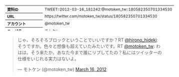 <table style="font-size: 9pt; width: 610px; margin-bottom: 20px; height: 80px;">
<tbody>
    <tr>
        <th align=left>資料ID</th>
        <td align=left>TWEET::2012-03-16_181242:@motoken_tw::180582350701334530</td>
    </tr>
    <tr>
        <th align=left>URL</th>
        <td align=left>https://twitter.com/motoken_tw/status/180582350701334530</td>
    </tr>
    <tr>
        <th align=left>アカウント</th>
        <td align=left>@motoken_tw</td>
    </tr>
    <tr>
        <th align=left>ユーザ名</th>
        <td align=left>モトケン</td>
    </tr>
    <tr>
        <th align=left>ツイートの記録日時</th>
        <td align=left>created_at 2022-08-24_1408</td>
    </tr>
</tbody>
</table>
<blockquote class="twitter-tweet" data-width="450"  data-lang="ja"><p lang="ja" dir="ltr">じゃ、そろそろブロックということでいいですか？RT <a href="https://twitter.com/hirono_hideki?ref_src=twsrc%5Etfw">@hirono_hideki</a>: そうですか。色々と想像も超えていたみたいです。RT <a href="https://twitter.com/motoken_tw?ref_src=twsrc%5Etfw">@motoken_tw</a>: わはは。そう来たか。あなた今まで誰にリプしてたの？私にはツイッターの仕様をいじれる実力はないよ。</p>&mdash; モトケン (@motoken_tw) <a href="https://twitter.com/motoken_tw/status/180582350701334530?ref_src=twsrc%5Etfw">March 16, 2012</a></blockquote>
<script async src="https://platform.twitter.com/widgets.js" charset="utf-8"></script>


